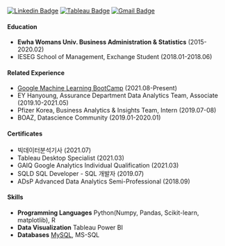 
<div>
  
[![Linkedin Badge](https://img.shields.io/badge/-LinkedIn-blue?style=flat-square&logo=Linkedin&logoColor=white&link=https://www.linkedin.com/in/jiinleee/)](https://www.linkedin.com/in/jiinleee/)   [![Tableau Badge](https://img.shields.io/badge/-Tableau-lightgrey?style=flat-square&logo=Tableau&logoColor=white&link=https://public.tableau.com/profile/jiin.lee#!/?newProfile=&activeTab=0/)](https://public.tableau.com/profile/jiin.lee#!/?newProfile=&activeTab=0/)   [![Gmail Badge](https://img.shields.io/badge/Gmail-d14836?style=flat-square&logo=Gmail&logoColor=white&link=mailto:genieyi0308@gmail.com)](mailto:genieyi0308@gmail.com)		

#### Education
- **Ewha Womans Univ. Business Administration & Statistics** (2015-2020.02)
- IESEG School of Management, Exchange Student (2018.01-2018.06)
  
#### Related Experience  
- [Google Machine Learning BootCamp](https://developers-kr.googleblog.com/2021/07/mlbootcamp21.html) (2021.08-Present)
- EY Hanyoung, Assurance Department Data Analytics Team, Associate (2019.10-2021.05)
- Pfizer Korea, Business Analytics & Insights Team, Intern (2019.07-08)
- BOAZ, Datascience Community (2019.01-2020.01)
  
#### Certificates
  
- 빅데이터분석기사 (2021.07)
- Tableau Desktop Specialist (2021.03)
- GAIQ Google Analytics Individual Qualification (2021.03)
- SQLD SQL Developer - SQL 개발자 (2019.07)
- ADsP Advanced Data Analytics Semi-Professional (2018.09)
  
#### Skills   
  
- **Programming Languages**  Python(Numpy, Pandas, Scikit-learn, matplotlib), R
- **Data Visualization**  Tableau Power BI
- **Databases**  [MySQL](https://github.com/ttobaegi/MySQL), MS-SQL
  
